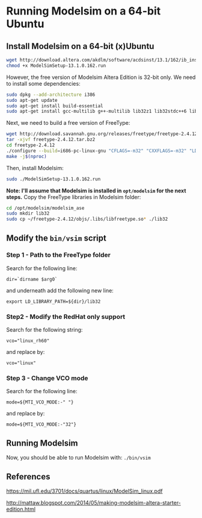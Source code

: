 # Running Modelsim on a 64-bit Ubuntu


## Install Modelsim on a 64-bit (x)Ubuntu
```bash
wget http://download.altera.com/akdlm/software/acdsinst/13.1/162/ib_installers/ModelSimSetup-13.1.0.162.run
chmod +x ModelSimSetup-13.1.0.162.run
```
However, the free version of Modelsim Altera Edition is 32-bit only. We need to install some dependencies:
```bash
sudo dpkg --add-architecture i386
sudo apt-get update
sudo apt-get install build-essential
sudo apt-get install gcc-multilib g++-multilib lib32z1 lib32stdc++6 lib32gcc1 expat:i386 fontconfig:i386 libfreetype6:i386 libexpat1:i386 libc6:i386 libgtk-3-0:i386 libcanberra0:i386 libpng16-16:i386 libice6:i386 libsm6:i386 libncurses5:i386 zlib1g:i386 libx11-6:i386 libxau6:i386 libxdmcp6:i386 libxext6:i386 libxft2:i386 libxrender1:i386 libxt6:i386 libxtst6:i386
```
Next, we need to build a free version of FreeType:
```bash
wget http://download.savannah.gnu.org/releases/freetype/freetype-2.4.12.tar.bz2
tar -xjvf freetype-2.4.12.tar.bz2
cd freetype-2.4.12
./configure --build=i686-pc-linux-gnu "CFLAGS=-m32" "CXXFLAGS=-m32" "LDFLAGS=-m32"
make -j$(nproc)
```
Then, install Modelsim:
```bash
sudo ./ModelSimSetup-13.1.0.162.run
```
**Note: I'll assume that Modelsim is installed in `opt/modelsim` for the next steps.**
Copy the FreeType libraries in Modelsim folder:
```bash
cd /opt/modelsim/modelsim_ase
sudo mkdir lib32
sudo cp ~/freetype-2.4.12/objs/.libs/libfreetype.so* ./lib32
```
## Modify the `bin/vsim` script
### Step 1 - Path to the FreeType folder
Search for the following line: 
```
dir=`dirname $arg0`
```
and underneath add the following new line: 
```
export LD_LIBRARY_PATH=${dir}/lib32
```
### Step2 - Modify the RedHat only support
Search for the following string: 
```
vco="linux_rh60"
```
and replace by:
```
vco="linux"
```
### Step 3 - Change VCO mode
Search for the following line: 
```
mode=${MTI_VCO_MODE:-" "}
```
and replace by:
```
mode=${MTI_VCO_MODE:-"32"}
```
## Running Modelsim
Now, you should be able to run Modelsim with: `./bin/vsim`
## References
https://mil.ufl.edu/3701/docs/quartus/linux/ModelSim_linux.pdf

http://mattaw.blogspot.com/2014/05/making-modelsim-altera-starter-edition.html
